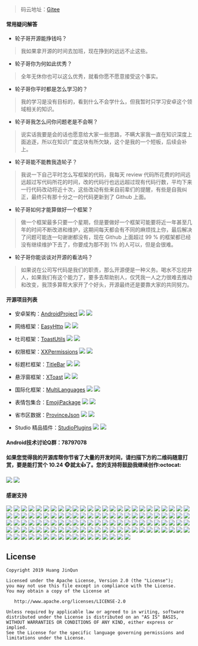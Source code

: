 > 码云地址：[Gitee](https://gitee.com/getActivity/Donate)

#### 常用疑问解答

* 轮子哥开源能挣钱吗？

> 我如果拿开源的时间去加班，现在挣到的远远不止这些。

* 轮子哥你为何如此优秀？

> 全年无休你也可以这么优秀，就看你愿不愿意接受这个事实。

* 轮子哥你平时都是怎么学习的？

> 我的学习是没有目标的，看到什么不会学什么，但我暂时只学习安卓这个领域相关的知识。

* 轮子哥我怎么问你问题老是不会啊？

> 说实话我要是会的话也愿意给大家一些思路，不瞒大家我一直在知识深度上面追逐，所以在知识广度这块有所欠缺，这个是我的一个短板，后续会补上。

* 轮子哥能不能教我造轮子？

> 我说一下自己平时怎么写框架的代码，我每天 review 代码所花费的时间远远超过写代码所花的时间，改的代码行也远远超过现有代码行数，平均下来一行代码改动将近十次，这些改动有些来自前辈们的提醒，有些是自我纠正，最终只有那十分之一的代码更新到了 Github 上面。

* 轮子哥如何才能算做好一个框架？

> 做一个框架最多只要一个星期，但是要做好一个框架可能要将近一年甚至几年的时间不断改进和维护，这期间每天都会有不同的麻烦找上你，最后解决了问题可能连一句谢谢都没有，现在 Github 上面超过 99 % 的框架都已经没有继续维护下去了，你要成为那不到 1% 的人可以，但是会很难。

* 轮子哥你能谈谈对开源的看法吗？

> 如果说在公司写代码是我们的职责，那么开源便是一种义务。喝水不忘挖井人，如果我们有这个能力了，要多去帮助别人，仅凭我一人之力很难去推动和改变，我顶多算帮大家开了个好头，开源最终还是要靠大家的共同努力。

#### 开源项目列表

* 安卓架构：[AndroidProject](https://github.com/getActivity/AndroidProject) ![](https://img.shields.io/github/stars/getActivity/AndroidProject.svg) ![](https://img.shields.io/github/forks/getActivity/AndroidProject.svg)

* 网络框架：[EasyHttp](https://github.com/getActivity/EasyHttp) ![](https://img.shields.io/github/stars/getActivity/EasyHttp.svg) ![](https://img.shields.io/github/forks/getActivity/EasyHttp.svg)

* 吐司框架：[ToastUtils](https://github.com/getActivity/ToastUtils) ![](https://img.shields.io/github/stars/getActivity/ToastUtils.svg) ![](https://img.shields.io/github/forks/getActivity/ToastUtils.svg)

* 权限框架：[XXPermissions](https://github.com/getActivity/XXPermissions) ![](https://img.shields.io/github/stars/getActivity/XXPermissions.svg) ![](https://img.shields.io/github/forks/getActivity/XXPermissions.svg)

* 标题栏框架：[TitleBar](https://github.com/getActivity/TitleBar) ![](https://img.shields.io/github/stars/getActivity/TitleBar.svg) ![](https://img.shields.io/github/forks/getActivity/TitleBar.svg)

* 悬浮窗框架：[XToast](https://github.com/getActivity/XToast) ![](https://img.shields.io/github/stars/getActivity/XToast.svg) ![](https://img.shields.io/github/forks/getActivity/XToast.svg)

* 国际化框架：[MultiLanguages](https://github.com/getActivity/MultiLanguages) ![](https://img.shields.io/github/stars/getActivity/MultiLanguages.svg) ![](https://img.shields.io/github/forks/getActivity/MultiLanguages.svg)

* 表情包集合：[EmojiPackage](https://github.com/getActivity/EmojiPackage) ![](https://img.shields.io/github/stars/getActivity/EmojiPackage.svg) ![](https://img.shields.io/github/forks/getActivity/EmojiPackage.svg)

* 省市区数据：[ProvinceJson](https://github.com/getActivity/ProvinceJson) ![](https://img.shields.io/github/stars/getActivity/ProvinceJson.svg) ![](https://img.shields.io/github/forks/getActivity/ProvinceJson.svg)

* Studio 精品插件：[StudioPlugins](https://github.com/getActivity/StudioPlugins) ![](https://img.shields.io/github/stars/getActivity/StudioPlugins.svg) ![](https://img.shields.io/github/forks/getActivity/StudioPlugins.svg)

#### Android技术讨论Q群：78797078

#### 如果您觉得我的开源库帮你节省了大量的开发时间，请扫描下方的二维码随意打赏，要是能打赏个 10.24 :monkey_face:就太:thumbsup:了。您的支持将鼓励我继续创作:octocat:

![](picture/pay_ali.png) ![](picture/pay_wechat.png)

#### 感谢支持

![](picture/202009231507.png) ![](picture/202009141714.png) ![](picture/202008141544.png) ![](picture/201908061749.png) ![](picture/201908011230.png) ![](picture/202009141422.png) ![](picture/202008111524.png) ![](picture/202001031546.png) ![](picture/201912091048.png) ![](picture/201910201633.png) ![](picture/201908050956.png) ![](picture/201907290950.png) ![](picture/202001151423.png) ![](picture/201912231527.png) ![](picture/201908051743.png) ![](picture/202006031508.png) ![](picture/202005231055.png) ![](picture/202005171312.png) ![](picture/202001101010.png) ![](picture/201911201433.png) ![](picture/201908221032.png) ![](picture/201908181606.png) ![](picture/201908011536.png) ![](picture/201907301648.png) ![](picture/201905271613.png) ![](picture/201909031527.png) ![](picture/202003270027.png) ![](picture/202003111113.png) ![](picture/202003072030.png) ![](picture/202001031836.png) ![](picture/201911261522.png) ![](picture/201911261104.png) ![](picture/201911060940.png) ![](picture/201910251605.png) ![](picture/201909201510.png) ![](picture/201909111011.png) ![](picture/201907031613.png) ![](picture/201907231140.png) ![](picture/201905092038.png) ![](picture/202007151540.png) ![](picture/201912112015.png) ![](picture/201902281836.png) ![](picture/201909091816.png) ![](picture/202008130937.png) ![](picture/202010061658.png) ![](picture/202009151146.png) ![](picture/202008042104.png) ![](picture/202007131401.png) ![](picture/202006301423.png) ![](picture/202006151525.png) ![](picture/202005251458.png) ![](picture/201911211520.png) ![](picture/201912051725.png) ![](picture/201912081442.png) ![](picture/201912111659.png) ![](picture/201912251507.png) ![](picture/201912261813.png) ![](picture/201912281401.png) ![](picture/201911291945.png) ![](picture/201911081052.png) ![](picture/201910251128.png) ![](picture/201910241621.png) ![](picture/201910231505.png) ![](picture/201910101540.png) ![](picture/201909301640.png) ![](picture/201908221026.png) ![](picture/201909111114.png) ![](picture/201909091453.png) ![](picture/201909091138.png) ![](picture/201908011130.png) ![](picture/201907221137.png) ![](picture/201906291400.png) ![](picture/201906281126.png) ![](picture/201905131024.png) ![](picture/201905092034.png) ![](picture/201904261500.png) ![](picture/201904251819.png) ![](picture/201904241451.png) ![](picture/201904220841.png) ![](picture/201904212240.png) ![](picture/201904201726.png) ![](picture/201904201111.png) ![](picture/201904201042.png) ![](picture/201904201025.png) ![](picture/201904191207.png) ![](picture/201904182032.png) ![](picture/201904181557.png) ![](picture/201904181519.png) ![](picture/201904101029.png) ![](picture/201904031545.png) ![](picture/201904031522.png) ![](picture/201904031521.png) ![](picture/201904030951.png) ![](picture/201904011343.png) ![](picture/201904011147.png) ![](picture/201904011128.png) ![](picture/201903311338.png) ![](picture/201903311038.png) ![](picture/201903291610.png) ![](picture/201903281020.png) ![](picture/201903281011.png) ![](picture/201903281010.png) ![](picture/201903280951.png) ![](picture/201903272146.png) ![](picture/201903271946.png) ![](picture/201903271656.png) ![](picture/201903271559.png) ![](picture/201903271553.png) ![](picture/201903271512.png) ![](picture/201903211639.png) ![](picture/201812130819.png) ![](picture/201812120907.png) ![](picture/202008021814.png) ![](picture/201908150959.png) ![](picture/201904011558.png) ![](picture/201902281751.png) ![](picture/201812032346.png)

## License

```text
Copyright 2019 Huang JinQun

Licensed under the Apache License, Version 2.0 (the "License");
you may not use this file except in compliance with the License.
You may obtain a copy of the License at

   http://www.apache.org/licenses/LICENSE-2.0

Unless required by applicable law or agreed to in writing, software
distributed under the License is distributed on an "AS IS" BASIS,
WITHOUT WARRANTIES OR CONDITIONS OF ANY KIND, either express or implied.
See the License for the specific language governing permissions and
limitations under the License.